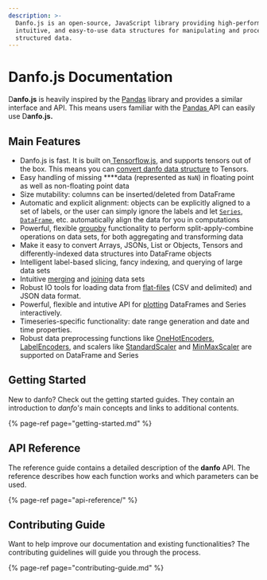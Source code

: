 ```yaml
---
description: >-
  Danfo.js is an open-source, JavaScript library providing high-performance,
  intuitive, and easy-to-use data structures for manipulating and processing
  structured data.
---
```


# Danfo.js Documentation

D**anfo.js** is heavily inspired by the [Pandas](https://pandas.pydata.org/pandas-docs/stable/index.html) library and provides a similar interface and API. This means users familiar with the [Pandas ](https://pandas.pydata.org/pandas-docs/stable/index.html)API can easily use D**anfo.js.** 

## Main Features

* Danfo.js is fast. It is built on[ Tensorflow.js](https://js.tensorflow.org/), and supports tensors out of the box. This means you can [convert danfo data structure](api-reference/dataframe/) to Tensors.
* Easy handling of missing ****data \(represented as `NaN`\) in floating point as well as non-floating point data
* Size mutability: columns can be inserted/deleted from DataFrame
* Automatic and explicit alignment: objects can be explicitly aligned to a set of labels, or the user can simply ignore the labels and let [`Series`](api-reference/series/), [`DataFrame`](api-reference/dataframe/), etc. automatically align the data for you in computations
* Powerful, flexible [groupby](api-reference/groupby/) functionality to perform split-apply-combine operations on data sets, for both aggregating and transforming data
* Make it easy to convert Arrays, JSONs, List or Objects, Tensors and differently-indexed data structures into DataFrame objects
* Intelligent label-based slicing, fancy indexing, and querying of large data sets
* Intuitive [merging](api-reference/general-functions/danfo.merge.md) and [joining](api-reference/general-functions/danfo.concat.md) data sets
* Robust IO tools for loading data from [flat-files](api-reference/input-output/danfo.read_csv.md) \(CSV and delimited\) and JSON data format.
* Powerful, flexible and intutive API for [plotting](https://app.gitbook.com/@jsdata/s/danfojs/~/drafts/-MESZnq3_VBU0EW71MxS/api-reference/plotting) DataFrames and Series interactively.
* Timeseries-specific functionality: date range generation and date and time properties.
* Robust data preprocessing functions like [OneHotEncoders](api-reference/general-functions/danfo.onehotencoder.md), [LabelEncoders](api-reference/general-functions/danfo.labelencoder.md), and scalers like [StandardScaler](api-reference/general-functions/danfo.standardscaler.md) and [MinMaxScaler](api-reference/general-functions/danfo.minmaxscaler.md) are supported on DataFrame and Series

## Getting Started

New to danfo? Check out the getting started guides. They contain an introduction to _danfo's_ main concepts and links to additional contents.

{% page-ref page="getting-started.md" %}

## **API Reference**

The reference guide contains a detailed description of the **danfo** API. The reference describes how each function works and which parameters can be used. 

{% page-ref page="api-reference/" %}

## Contributing Guide

Want to help improve our documentation and existing functionalities? The contributing guidelines will guide you through the process. 

{% page-ref page="contributing-guide.md" %}

